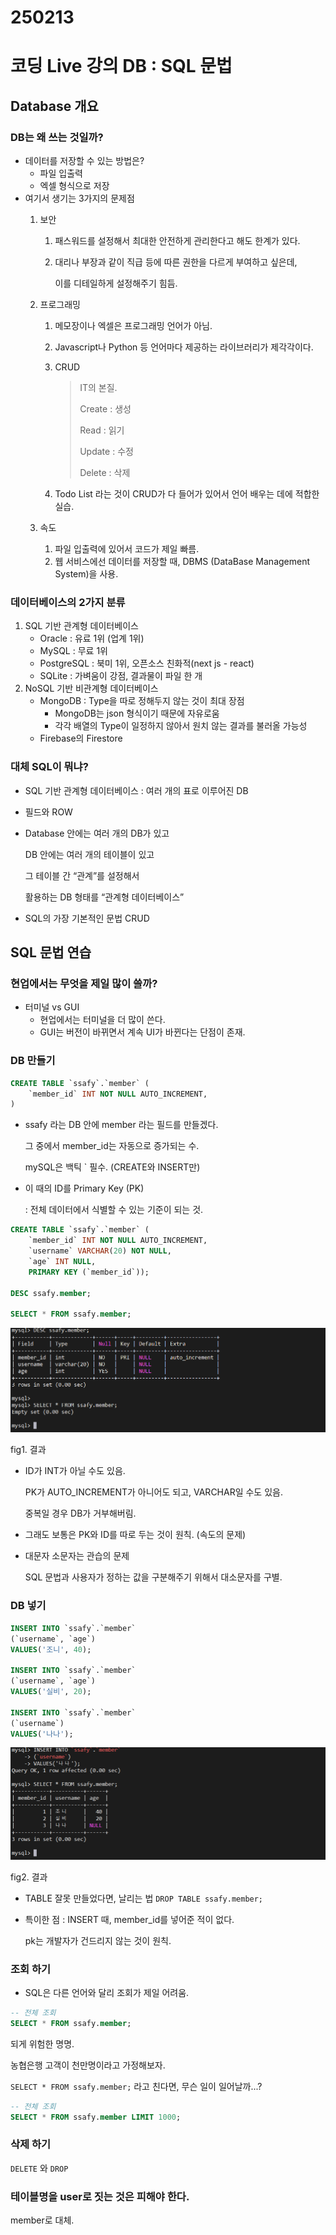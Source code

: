 # 250213

# 코딩 Live 강의 DB : SQL 문법

## Database 개요

### DB는 왜 쓰는 것일까?

- 데이터를 저장할 수 있는 방법은?
    - 파일 입출력
    - 엑셀 형식으로 저장
- 여기서 생기는 3가지의 문제점
    1. 보안
        1. 패스워드를 설정해서 최대한 안전하게 관리한다고 해도 한계가 있다.
        2. 대리나 부장과 같이 직급 등에 따른 권한을 다르게 부여하고 싶은데,
            
            이를 디테일하게 설정해주기 힘듬.
            
    2. 프로그래밍
        1. 메모장이나 엑셀은 프로그래밍 언어가 아님.
        2. Javascript나 Python 등 언어마다 제공하는 라이브러리가 제각각이다.
        3. CRUD
            
            > IT의 본질.
            > 
            > 
            > Create : 생성
            > 
            > Read : 읽기
            > 
            > Update : 수정
            > 
            > Delete : 삭제
            > 
        4. Todo List 라는 것이 CRUD가 다 들어가 있어서 언어 배우는 데에 적합한 실습.
    3. 속도
        1. 파일 입출력에 있어서 코드가 제일 빠름.
        2. 웹 서비스에선 데이터를 저장할 때, DBMS (DataBase Management System)을 사용.

### 데이터베이스의 2가지 분류

1. SQL 기반 관계형 데이터베이스
    - Oracle : 유료 1위 (업계 1위)
    - MySQL : 무료 1위
    - PostgreSQL : 북미 1위, 오픈소스 친화적(next js - react)
    - SQLite : 가벼움이 강점, 결과물이 파일 한 개
2. NoSQL 기반 비관계형 데이터베이스
    - MongoDB : Type을 따로 정해두지 않는 것이 최대 장점
        - MongoDB는 json 형식이기 때문에 자유로움
        - 각각 배열의 Type이 일정하지 않아서 원치 않는 결과를 불러올 가능성
    - Firebase의 Firestore

### 대체 SQL이 뭐냐?

- SQL 기반 관계형 데이터베이스 : 여러 개의 표로 이루어진 DB
- 필드와 ROW
- Database 안에는 여러 개의 DB가 있고
    
    DB 안에는 여러 개의 테이블이 있고
    
    그 테이블 간 “관계”를 설정해서
    
    활용하는 DB 형태를 “관계형 데이터베이스”
    
- SQL의 가장 기본적인 문법 CRUD

## SQL 문법 연습

### 현업에서는 무엇을 제일 많이 쓸까?

- 터미널 vs GUI
    - 현업에서는 터미널을 더 많이 쓴다.
    - GUI는 버전이 바뀌면서 계속 UI가 바뀐다는 단점이 존재.

### DB 만들기

```sql
CREATE TABLE `ssafy`.`member` (
    `member_id` INT NOT NULL AUTO_INCREMENT,
)
```

- ssafy 라는 DB 안에 member 라는 필드를 만들겠다.
    
    그 중에서 member_id는 자동으로 증가되는 수.
    
    mySQL은 백틱 ` 필수. (CREATE와 INSERT만)
    
- 이 때의 ID를 Primary Key (PK)
    
    : 전체 데이터에서 식별할 수 있는 기준이 되는 것.
    

```sql
CREATE TABLE `ssafy`.`member` (
    `member_id` INT NOT NULL AUTO_INCREMENT,
    `username` VARCHAR(20) NOT NULL,
    `age` INT NULL,
    PRIMARY KEY (`member_id`));

DESC ssafy.member;

SELECT * FROM ssafy.member;
```

![fig1. 결과](image.png)

fig1. 결과

- ID가 INT가 아닐 수도 있음.
    
    PK가 AUTO_INCREMENT가 아니어도 되고, VARCHAR일 수도 있음.
    
    중복일 경우 DB가 거부해버림.
    
- 그래도 보통은 PK와 ID를 따로 두는 것이 원칙. (속도의 문제)
- 대문자 소문자는 관습의 문제
    
    SQL 문법과 사용자가 정하는 값을 구분해주기 위해서 대소문자를 구별.
    

### DB 넣기

```sql
INSERT INTO `ssafy`.`member` 
(`username`, `age`)
VALUES('조니', 40);

INSERT INTO `ssafy`.`member` 
(`username`, `age`)
VALUES('실비', 20);

INSERT INTO `ssafy`.`member` 
(`username`)
VALUES('나나');
```

![fig2. 결과](image%201.png)

fig2. 결과

- TABLE 잘못 만들었다면, 날리는 법 `DROP TABLE ssafy.member;`
- 특이한 점 : INSERT 때, member_id를 넣어준 적이 없다.
    
    pk는 개발자가 건드리지 않는 것이 원칙.
    

### 조회 하기

- SQL은 다른 언어와 달리 조회가 제일 어려움.

```sql
-- 전체 조회
SELECT * FROM ssafy.member;
```

되게 위험한 명명.

농협은행 고객이 천만명이라고 가정해보자.

`SELECT * FROM ssafy.member;` 라고 친다면, 무슨 일이 일어날까...?

```sql
-- 전체 조회
SELECT * FROM ssafy.member LIMIT 1000;
```

### 삭제 하기

`DELETE` 와 `DROP` 

### 테이블명을 user로 짓는 것은 피해야 한다.

member로 대체.